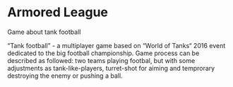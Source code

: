 # Armored League

 Game about tank football
 
 “Tank football” - a multiplayer game based on “World of Tanks“ 2016 event dedicated to the big football championship. Game process can be described as followed: two teams playing footbal, but with some adjustments as tank-like-players, turret-shot for aiming and temprorary destroying the enemy or pushing a ball.
